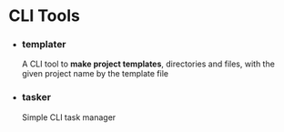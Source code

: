 # CLI Tools
* ### templater
    A CLI tool to __make project templates__, directories and files, with the given project name by the template file

* ### tasker
    Simple CLI task manager

